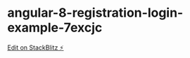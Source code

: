 # angular-8-registration-login-example-7excjc

[Edit on StackBlitz ⚡️](https://stackblitz.com/edit/angular-8-registration-login-example-7excjc)